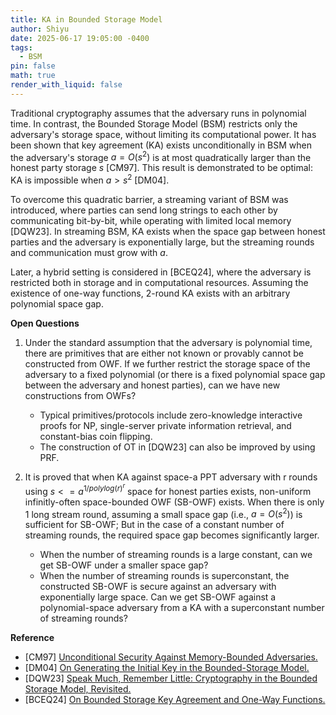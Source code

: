 ```yaml
---
title: KA in Bounded Storage Model
author: Shiyu
date: 2025-06-17 19:05:00 -0400
tags:
  - BSM
pin: false
math: true
render_with_liquid: false
---
```


Traditional cryptography assumes that the adversary runs in polynomial time. In contrast, the Bounded Storage Model (BSM) restricts only the adversary's storage space, without limiting its computational power. It has been shown that key agreement (KA) exists unconditionally in BSM when the adversary's storage $a = O(s^2)$ is at most quadratically larger than the honest party storage $s$ [CM97]. This result is demonstrated to be optimal: KA is impossible when $a>s^2$ [DM04]. 

To overcome this quadratic barrier, a streaming variant of BSM was introduced, where parties can send long strings to each other by communicating bit-by-bit, while operating with limited local memory [DQW23]. In streaming BSM, KA exists when the space gap between honest parties and the adversary is exponentially large, but the streaming rounds and communication must grow with $a$. 

Later, a hybrid setting is considered in [BCEQ24], where the adversary is restricted both in storage and in computational resources. Assuming the existence of one-way functions, 2-round KA exists with an arbitrary polynomial space gap.

**Open Questions**
1. Under the standard assumption that the adversary is polynomial time, there are primitives that are either not known or provably cannot be constructed from OWF. If we further restrict the storage space of the adversary to a fixed polynomial (or there is a fixed polynomial space gap between the adversary and honest parties), can we have new constructions from OWFs?
	- Typical primitives/protocols include zero-knowledge interactive proofs for NP, single-server private information retrieval, and constant-bias coin flipping. 
	- The construction of OT in [DQW23] can also be improved by using PRF.    

2. It is proved that when KA against space-a PPT adversary with r rounds using $s<=a^{1/polylog(r)^r}$ space for honest parties exists, non-uniform infinitly-often space-bounded OWF (SB-OWF) exists. When there is only 1 long stream round, assuming a small space gap (i.e., $a = O(s^2)$) is sufficient for SB-OWF; But in the case of a constant number of streaming rounds, the required space gap becomes significantly larger. 
	- When the number of streaming rounds is a large constant, can we get SB-OWF under a smaller space gap?
	- When the number of streaming rounds is superconstant, the constructed SB-OWF is secure against an adversary with exponentially large space. Can we get SB-OWF against a polynomial-space adversary from a KA with a superconstant number of streaming rounds?

**Reference**
- [CM97]  [Unconditional Security Against Memory-Bounded Adversaries.](https://crypto.cs.mcgill.ca/~crepeau/PLLS16/chp-3A10.1007-2FBFb0052243.pdf)
- [DM04]  [On Generating the Initial Key in the Bounded-Storage Model.](https://iacr.org/archive/eurocrypt2004/30270127/dm04.pdf)
- [DQW23]   [Speak Much, Remember Little: Cryptography in the Bounded Storage Model, Revisited.](https://eprint.iacr.org/2021/1270.pdf)
- [BCEQ24]  [On Bounded Storage Key Agreement and One-Way Functions.](https://hal.science/hal-04770569/document)